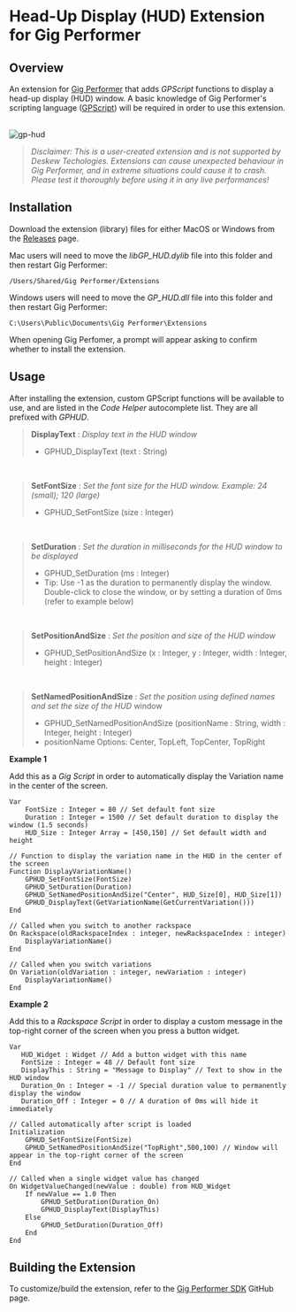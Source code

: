 # Head-Up Display (HUD) Extension for Gig Performer

## Overview
An extension for [Gig Performer](https://gigperformer.com) that adds _GPScript_ functions to display a head-up display (HUD) window. A basic knowledge of Gig Performer's scripting language ([GPScript](https://gigperformer.com/support.html)) will be required in order to use this extension.  
<br />

![gp-hud](https://user-images.githubusercontent.com/107261652/173226307-dc64fd7b-d12c-48b2-bdff-eda20a4986a9.gif)




> _Disclaimer: This is a user-created extension and is not supported by Deskew Techologies. Extensions can cause unexpected behaviour in Gig Performer, and in extreme situations could cause it to crash. Please test it thoroughly before using it in any live performances!_

## Installation

Download the extension (library) files for either MacOS or Windows from the [Releases](https://github.com/gp-rank13/gp-hud/releases) page.  

Mac users will need to move the _libGP_HUD.dylib_ file into this folder and then restart Gig Performer:
```
/Users/Shared/Gig Performer/Extensions
```
Windows users will need to move the _GP_HUD.dll_ file into this folder and then restart Gig Performer:
```
C:\Users\Public\Documents\Gig Performer\Extensions
```
When opening Gig Perfomer, a prompt will appear asking to confirm whether to install the extension.

## Usage

After installing the extension, custom GPScript functions will be available to use, and are listed in the _Code Helper_ autocomplete list. They are all prefixed with _GPHUD_.

> **DisplayText** : _Display text in the HUD window_  
> - GPHUD_DisplayText (text : String)

<br />

> **SetFontSize** : _Set the font size for the HUD window. Example: 24 (small); 120 (large)_  
> - GPHUD_SetFontSize (size : Integer)

<br />

> **SetDuration** : _Set the duration in milliseconds for the HUD window to be displayed_
> - GPHUD_SetDuration (ms : Integer)
> - Tip: Use -1 as the duration to permanently display the window.  
>  Double-click to close the window, or by setting a duration of 0ms (refer to example below)

<br />

> **SetPositionAndSize** : _Set the position and size of the HUD window_
> - GPHUD_SetPositionAndSize (x : Integer, y : Integer, width : Integer, height : Integer)

<br />

> **SetNamedPositionAndSize** : _Set the position using defined names and set the size of the HUD_ window
> - GPHUD_SetNamedPositionAndSize (positionName : String, width : Integer, height : Integer)
> - positionName Options: Center, TopLeft, TopCenter, TopRight

**Example 1**

Add this as a _Gig Script_ in order to automatically display the Variation name in the center of the screen.
```
Var
    FontSize : Integer = 80 // Set default font size
    Duration : Integer = 1500 // Set default duration to display the window (1.5 seconds)
    HUD_Size : Integer Array = [450,150] // Set default width and height

// Function to display the variation name in the HUD in the center of the screen
Function DisplayVariationName()
    GPHUD_SetFontSize(FontSize)
    GPHUD_SetDuration(Duration) 
    GPHUD_SetNamedPositionAndSize("Center", HUD_Size[0], HUD_Size[1])
    GPHUD_DisplayText(GetVariationName(GetCurrentVariation()))
End

// Called when you switch to another rackspace
On Rackspace(oldRackspaceIndex : integer, newRackspaceIndex : integer)
    DisplayVariationName()
End

// Called when you switch variations
On Variation(oldVariation : integer, newVariation : integer)
    DisplayVariationName()
End
```

**Example 2**

Add this to a _Rackspace Script_ in order to display a custom message in the top-right corner of the screen when you press a button widget.
```
Var
   HUD_Widget : Widget // Add a button widget with this name
   FontSize : Integer = 48 // Default font size
   DisplayThis : String = "Message to Display" // Text to show in the HUD window
   Duration_On : Integer = -1 // Special duration value to permanently display the window
   Duration_Off : Integer = 0 // A duration of 0ms will hide it immediately
   
// Called automatically after script is loaded
Initialization
    GPHUD_SetFontSize(FontSize)
    GPHUD_SetNamedPositionAndSize("TopRight",500,100) // Window will appear in the top-right corner of the screen
End

// Called when a single widget value has changed
On WidgetValueChanged(newValue : double) from HUD_Widget
    If newValue == 1.0 Then
        GPHUD_SetDuration(Duration_On)
        GPHUD_DisplayText(DisplayThis)
    Else
        GPHUD_SetDuration(Duration_Off)
    End
End
```

## Building the Extension

To customize/build the extension, refer to the [Gig Performer SDK](https://github.com/gigperformer/gp-sdk) GitHub page.